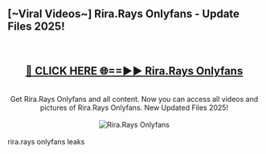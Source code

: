<h2>[~Viral Videos~] Rira.Rays Onlyfans - Update Files 2025!</h2>
<br>
<div align="center">
<h2><a href="https://betterlinks.top/A2PfLJ" rel="nofollow">🔴 CLICK HERE 🌐==►► Rira.Rays Onlyfans</a></h2>
<br>
Get Rira.Rays Onlyfans and all content. Now you can access all videos and pictures of Rira.Rays Onlyfans. New Updated Files 2025!
<br>
<br>
<a href="https://betterlinks.top/A2PfLJ" rel="nofollow" data-target="animated-image.originalLink"><img src="https://i.ibb.co.com/WyWwxjT/player-gif2.gif" alt="Rira.Rays Onlyfans" style="max-width: 100%; display: inline-block;" data-target="animated-image.originalImage"></a>
</div>
<br>
rira.rays onlyfans leaks